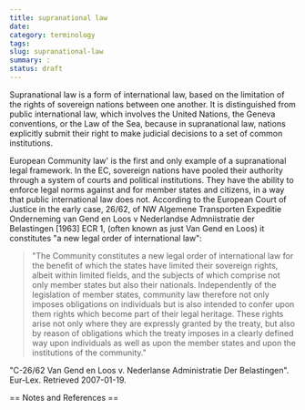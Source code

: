 ```yaml
---
title: supranational law
date:
category: terminology
tags: 
slug: supranational-law
summary: : 
status: draft
---
```


Supranational law is a form of international law, based on the limitation of the rights of sovereign nations between one another. It is distinguished from public international law, which involves the United Nations, the Geneva conventions, or the Law of the Sea, because in supranational law, nations explicitly submit their right to make judicial decisions to a set of common institutions.

European Community law' is the first and only example of a supranational legal framework. In the EC, sovereign nations have pooled their authority through a system of courts and political institutions. They have the ability to enforce legal norms against and for member states and citizens, in a way that public international law does not. According to the European Court of Justice in the early case, 26/62, of NW Algemene Transporten Expeditie Onderneming van Gend en Loos v Nederlandse Admniistratie der Belastingen [1963] ECR 1, (often known as just Van Gend en Loos) it constitutes "a new legal order of international law":

<blockquote>"The Community constitutes a new legal order of international law for the benefit of which the states have limited their sovereign rights, albeit within limited fields, and the subjects of which comprise not only member states but also their nationals. Independently of the legislation of member states, community law therefore not only imposes obligations on individuals but is also intended to confer upon them rights which become part of their legal heritage. These rights arise not only where they are expressly granted by the treaty, but also by reason of obligations which the treaty imposes in a clearly defined way upon individuals as well as upon the member states and upon the institutions of the community."</blockquote><ref> "C-26/62 Van Gend en Loos v. Nederlanse Administratie Der Belastingen". Eur-Lex. Retrieved 2007-01-19.</ref>


== Notes and References ==

<references>&nbsp;

